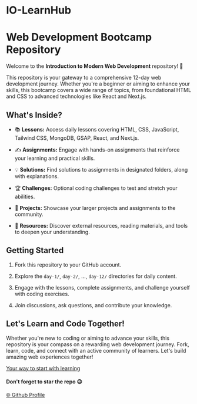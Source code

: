 # IO-LearnHub

# Web Development Bootcamp Repository

Welcome to the **Introduction to Modern Web Development** repository! 🚀

This repository is your gateway to a comprehensive 12-day web development journey. Whether you're a beginner or aiming to enhance your skills, this bootcamp covers a wide range of topics, from foundational HTML and CSS to advanced technologies like React and Next.js.

## What's Inside?

- 📚 **Lessons:** Access daily lessons covering HTML, CSS, JavaScript, Tailwind CSS, MongoDB, GSAP, React, and Next.js.

- ✍️ **Assignments:** Engage with hands-on assignments that reinforce your learning and practical skills.

- 💡 **Solutions:** Find solutions to assignments in designated folders, along with explanations.

- 🏆 **Challenges:** Optional coding challenges to test and stretch your abilities.

- 🎉 **Projects:** Showcase your larger projects and assignments to the community.

- 🔗 **Resources:** Discover external resources, reading materials, and tools to deepen your understanding.

## Getting Started

1. Fork this repository to your GitHub account.

2. Explore the `day-1/`, `day-2/`, ..., `day-12/` directories for daily content.

3. Engage with the lessons, complete assignments, and challenge yourself with coding exercises.

4. Join discussions, ask questions, and contribute your knowledge.


## Let's Learn and Code Together!

Whether you're new to coding or aiming to advance your skills, this repository is your compass on a rewarding web development journey. Fork, learn, code, and connect with an active community of learners. Let's build amazing web experiences together!

[Your way to start with learning](/prerequisite.md)

#### Don't forget to star the repo :wink:

[🌐 Github Profile](https://github.com/SarangKumar)
